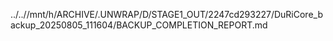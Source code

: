 ../..//mnt/h/ARCHIVE/.UNWRAP/D/STAGE1_OUT/2247cd293227/DuRiCore_backup_20250805_111604/BACKUP_COMPLETION_REPORT.md